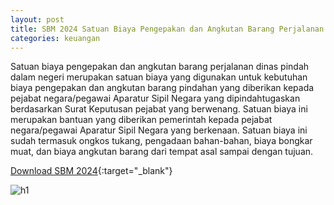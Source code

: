 ```yaml
---
layout: post
title: SBM 2024 Satuan Biaya Pengepakan dan Angkutan Barang Perjalanan Dinas Pindah Dalam Negeri
categories: keuangan
---
```


Satuan biaya pengepakan dan angkutan barang perjalanan dinas pindah dalam negeri merupakan satuan biaya yang digunakan untuk kebutuhan biaya pengepakan dan angkutan barang pindahan yang diberikan kepada pejabat negara/pegawai Aparatur Sipil Negara yang dipindahtugaskan berdasarkan Surat Keputusan pejabat yang berwenang.
Satuan biaya ini merupakan bantuan yang diberikan pemerintah kepada pejabat negara/pegawai Aparatur Sipil Negara yang berkenaan. Satuan biaya ini sudah termasuk ongkos tukang, pengadaan bahan-bahan, biaya bongkar muat, dan biaya angkutan barang dari tempat asal sampai dengan tujuan.


[Download SBM 2024](https://jdih.kemenkeu.go.id/download/8be2507a-7c39-480f-b271-88e74e59e272/2023pmkeuangan049.pdf){:target="_blank"}

![h1](https://blogger.googleusercontent.com/img/b/R29vZ2xl/AVvXsEhBoy85aMhxTqTMMFJ9eYrhcCxluXKQmvLDMK89QEK7zDY1lSBfDOmtsgdz-bnkFEQgNTTiAe-nLh_TcwQSkHxfQ2ER7cgciEB_KiQaNTKBnFj3YGNSwmtkWHzUats4VvWJ0sBSwELaqfkOzaAvP_93ccXxNg4NhUYDsijiG9L3wnjU2A/s1600/sbm_2024_1_Page_13.jpg)